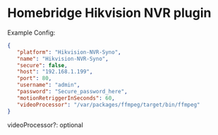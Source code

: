 # Homebridge Hikvision NVR plugin

Example Config:
```json
{  
   "platform": "Hikvision-NVR-Syno",  
   "name": "Hikvision-NVR-Syno",  
   "secure": false,  
   "host": "192.168.1.199",  
   "port": 80,  
   "username": "admin",  
   "password": "Secure_password_here",  
   "motionRetriggerInSeconds": 60,
   "videoProcessor": "/var/packages/ffmpeg/target/bin/ffmpeg"
}
```


videoProcessor?: optional
